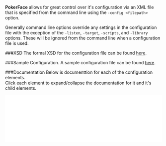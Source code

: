 **PokerFace** allows for great control over it's configuration via an XML file that is specified from the command line using the `-config <filepath>` option.

Generally command line options override any settings in the configuration file with the exception of the `-listen`, `-target`, `-scripts`, and `-library` options.  These will be ignored from the command line when a configuration file is used.
				 
###XSD
The formal XSD for the configuration file can be found [here](https://raw.githubusercontent.com/pcafstockf/PokerFace/master/src/main/resources/PokerFace_v1Config.xsd).

###Sample Configuration.
A sample configuration file can be found [here](https://raw.githubusercontent.com/pcafstockf/PokerFace/master/Samples/SampleConfig.xml).

###Documentation
Below is documenttion for each of the configuration elements.  
Click each element to expand/collapse the documentation for it and it's child elements.

<iframe id="configdoc" src="./ConfigurationDoc.html" frameborder="0" width="100%" scrolling="no"></iframe>
<script src="./js/iframeResizer.min.js"></script>
